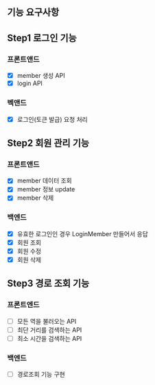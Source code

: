 ## 기능 요구사항

## Step1 로그인 기능

### 프론트앤드
- [x] member 생성 API
- [x] login API

### 벡앤드
- [x] 로그인(토큰 발급) 요청 처리

## Step2 회원 관리 기능

### 프론트앤드
- [x] member 데이터 조회
- [x] member 정보 update
- [x] member 삭제

### 백엔드
- [x] 유효한 로그인인 경우 LoginMember 만들어서 응답
- [x] 회원 조회
- [x] 회원 수정
- [x] 회원 삭제

## Step3 경로 조회 기능

### 프론트엔드
- [ ] 모든 역을 불러오는 API
- [ ] 최단 거리를 검색하는 API
- [ ] 최소 시간을 검색하는 API

### 백엔드
- [ ] 경로조회 기능 구현